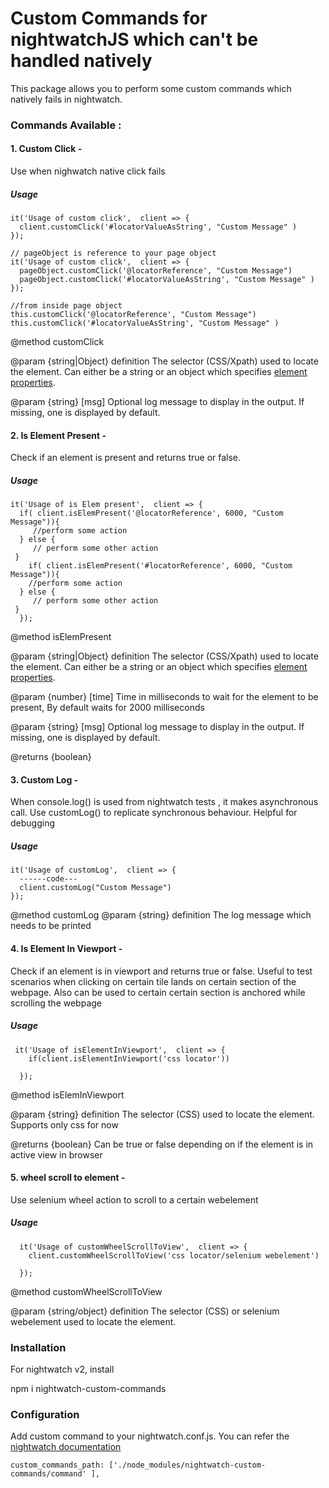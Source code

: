 # Custom Commands for nightwatchJS which can't be handled natively
This package allows you to perform some custom commands which natively fails in nightwatch.

### Commands Available :

#### 1. Custom Click -
Use when nighwatch native click fails

##### Usage
```
it('Usage of custom click',  client => {
  client.customClick('#locatorValueAsString', "Custom Message" )
});

// pageObject is reference to your page object
it('Usage of custom click',  client => {
  pageObject.customClick('@locatorReference', "Custom Message")
  pageObject.customClick('#locatorValueAsString', "Custom Message" )
});

//from inside page object
this.customClick('@locatorReference', "Custom Message")
this.customClick('#locatorValueAsString', "Custom Message" )

```
@method customClick


@param {string|Object} definition The selector (CSS/Xpath) used to locate the element. Can either be a string or an object which specifies [element properties](https://nightwatchjs.org/guide#element-properties).

@param {string} [msg] Optional log message to display in the output. If missing, one is displayed by default.

#### 2. Is Element Present -
Check if an element is present and returns true or false. 

##### Usage

```
it('Usage of is Elem present',  client => {
  if( client.isElemPresent('@locatorReference', 6000, "Custom Message")){
     //perform some action
  } else {
     // perform some other action
 }
    if( client.isElemPresent('#locatorReference', 6000, "Custom Message")){
    //perform some action
  } else {
     // perform some other action
 }
  });
```

 @method isElemPresent

@param {string|Object} definition The selector (CSS/Xpath) used to locate the element. Can either be a string or an object which specifies [element properties](https://nightwatchjs.org/guide#element-properties).
  
@param {number} [time] Time in milliseconds to wait for the element to be present, By default waits for 2000 milliseconds

@param {string} [msg] Optional log message to display in the output. If missing, one is displayed by default.

@returns {boolean}

#### 3. Custom Log -
When console.log() is used from nightwatch tests , it makes asynchronous call. Use customLog() to replicate synchronous behaviour. Helpful for debugging

##### Usage

```
it('Usage of customLog',  client => {
  ------code---
  client.customLog("Custom Message")
});
```
@method customLog
@param {string} definition The log message which needs to be printed

#### 4. Is Element In Viewport -
Check if an element is in viewport and returns true or false. Useful to test scenarios when clicking on certain tile lands on certain section of the webpage. Also can be used to certain certain section is anchored while scrolling the webpage

##### Usage

```
 it('Usage of isElementInViewport',  client => {
    if(client.isElementInViewport('css locator'))
 
  });
 ```

 @method isElemInViewport

@param {string} definition The selector (CSS) used to locate the element. Supports only css for now

@returns {boolean} Can be true or false depending on if the element is in active view in browser

#### 5. wheel scroll to element -
Use selenium wheel action to scroll to a certain webelement

##### Usage

```
  it('Usage of customWheelScrollToView',  client => {
    client.customWheelScrollToView('css locator/selenium webelement')
 
  });
 ```

 @method customWheelScrollToView

@param {string/object} definition The selector (CSS) or selenium webelement used to locate the element.


### Installation 

For nightwatch v2, install

npm i nightwatch-custom-commands

### Configuration

Add custom command to your nightwatch.conf.js. You can refer the [nightwatch documentation](https://nightwatchjs.org/guide/reference/settings.html)

`custom_commands_path: ['./node_modules/nightwatch-custom-commands/command'
  ],
`





